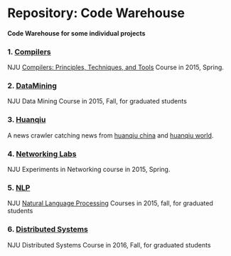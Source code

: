 # Repository: Code Warehouse

#### Code Warehouse for some individual projects

### 1. [Compilers](./Compiler)
NJU [Compilers: Principles, Techniques, and Tools](http://cs.nju.edu.cn/daixinyu/Compiler.htm)  Course in 2015, Spring.

### 2. [DataMining](./DataMining)
NJU Data Mining Course in 2015, Fall, for graduated students

### 3. [Huanqiu](./Huanqiu)
A news crawler catching news from [huanqiu china](http://mil.huanqiu.com/china/) and [huanqiu world](http://mil.huanqiu.com/world/).

### 4. [Networking Labs](./NetworkingLab)
NJU Experiments in Networking course in 2015, Spring.

### 5. [NLP](./NLP) 
NJU [Natural Language Processing](http://cs.nju.edu.cn/daixinyu/mt.htm) Courses in 2015, fall, for graduated students

### 6. [Distributed Systems](./DistributedSystem)

NJU Distributed Systems Course in 2016, Fall, for graduated students

